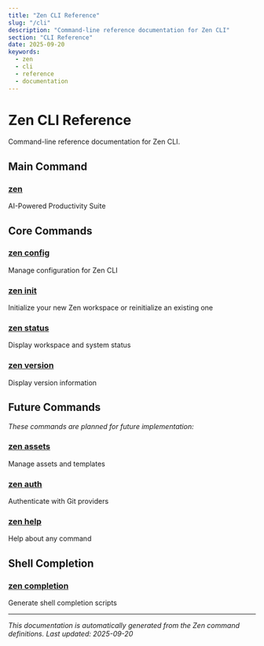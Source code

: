 ```yaml
---
title: "Zen CLI Reference"
slug: "/cli"
description: "Command-line reference documentation for Zen CLI"
section: "CLI Reference"
date: 2025-09-20
keywords:
  - zen
  - cli
  - reference
  - documentation
---
```


# Zen CLI Reference

Command-line reference documentation for Zen CLI.

## Main Command

### [zen](zen.md)
AI-Powered Productivity Suite

## Core Commands

### [zen config](zen_config.md)
Manage configuration for Zen CLI

### [zen init](zen_init.md)
Initialize your new Zen workspace or reinitialize an existing one

### [zen status](zen_status.md)
Display workspace and system status

### [zen version](zen_version.md)
Display version information

## Future Commands

_These commands are planned for future implementation:_

### [zen assets](zen_assets.md)
Manage assets and templates

### [zen auth](zen_auth.md)
Authenticate with Git providers

### [zen help](zen_help.md)
Help about any command

## Shell Completion

### [zen completion](zen_completion.md)
Generate shell completion scripts

---

_This documentation is automatically generated from the Zen command definitions._
_Last updated: 2025-09-20_
